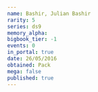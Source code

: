 ```yaml
---
name: Bashir, Julian Bashir
rarity: 5
series: ds9
memory_alpha:
bigbook_tier: -1
events: 0
in_portal: true
date: 26/05/2016
obtained: Pack
mega: false
published: true
---
```



